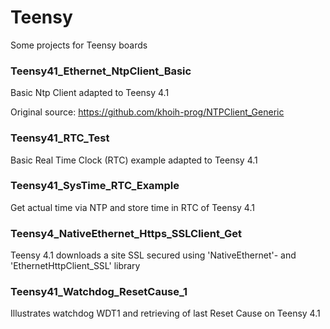 # Teensy

Some projects for Teensy boards

### Teensy41_Ethernet_NtpClient_Basic
Basic Ntp Client adapted to Teensy 4.1

Original source: 
https://github.com/khoih-prog/NTPClient_Generic

### Teensy41_RTC_Test
Basic Real Time Clock (RTC) example adapted to Teensy 4.1

### Teensy41_SysTime_RTC_Example
Get actual time via NTP and store time in RTC of Teensy 4.1

### Teensy4_NativeEthernet_Https_SSLClient_Get
Teensy 4.1 downloads a site SSL secured using 'NativeEthernet'- and 'EthernetHttpClient_SSL' library

### Teensy41_Watchdog_ResetCause_1
Illustrates watchdog WDT1 and retrieving of last Reset Cause on Teensy 4.1





